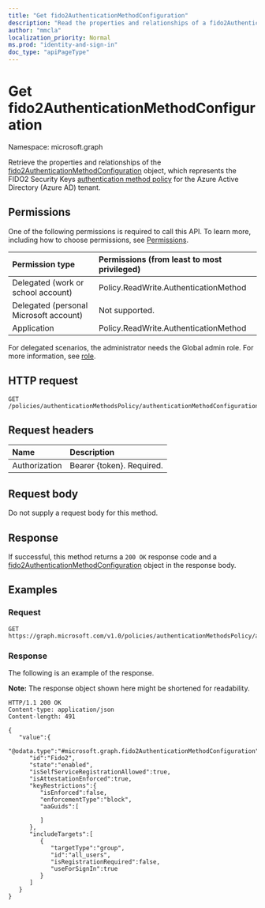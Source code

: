 ```yaml
---
title: "Get fido2AuthenticationMethodConfiguration"
description: "Read the properties and relationships of a fido2AuthenticationMethodConfiguration object."
author: "mmcla"
localization_priority: Normal
ms.prod: "identity-and-sign-in"
doc_type: "apiPageType"
---
```


# Get fido2AuthenticationMethodConfiguration
Namespace: microsoft.graph

Retrieve the properties and relationships of the [fido2AuthenticationMethodConfiguration](../resources/fido2authenticationmethodconfiguration.md) object, which represents the FIDO2 Security Keys [authentication method policy](../resources/authenticationmethodspolicies-overview.md) for the Azure Active Directory (Azure AD) tenant.

## Permissions
One of the following permissions is required to call this API. To learn more, including how to choose permissions, see [Permissions](/graph/permissions-reference).

|Permission type|Permissions (from least to most privileged)|
|:---|:---|
|Delegated (work or school account)|Policy.ReadWrite.AuthenticationMethod|
|Delegated (personal Microsoft account)|Not supported.|
|Application|Policy.ReadWrite.AuthenticationMethod|

For delegated scenarios, the administrator needs the Global admin role. For more information, see [role](/azure/active-directory/users-groups-roles/directory-assign-admin-roles#available-roles).


## HTTP request

<!-- {
  "blockType": "ignored"
}
-->
``` http
GET /policies/authenticationMethodsPolicy/authenticationMethodConfigurations/fido2
```

## Request headers
|Name|Description|
|:---|:---|
|Authorization|Bearer {token}. Required.|

## Request body
Do not supply a request body for this method.

## Response

If successful, this method returns a `200 OK` response code and a [fido2AuthenticationMethodConfiguration](../resources/fido2authenticationmethodconfiguration.md) object in the response body.

## Examples

### Request
<!-- {
  "blockType": "request",
  "name": "get_fido2authenticationmethodconfiguration"
}
-->
``` http
GET https://graph.microsoft.com/v1.0/policies/authenticationMethodsPolicy/authenticationMethodConfigurations/fido2
```


### Response
The following is an example of the response.

**Note:** The response object shown here might be shortened for readability.
<!-- {
  "blockType": "response",
  "truncated": true,
  "@odata.type": "microsoft.graph.fido2AuthenticationMethodConfiguration"
}
-->
``` http
HTTP/1.1 200 OK
Content-type: application/json
Content-length: 491

{
   "value":{
      "@odata.type":"#microsoft.graph.fido2AuthenticationMethodConfiguration",
      "id":"Fido2",
      "state":"enabled",
      "isSelfServiceRegistrationAllowed":true,
      "isAttestationEnforced":true,
      "keyRestrictions":{
         "isEnforced":false,
         "enforcementType":"block",
         "aaGuids":[
            
         ]
      },
      "includeTargets":[
         {
            "targetType":"group",
            "id":"all_users",
            "isRegistrationRequired":false,
            "useForSignIn":true
         }
      ]
   }
}
```


